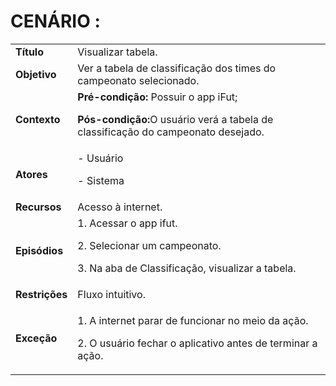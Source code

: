 # CENÁRIO :

<table class="table table-striped border">
    <tr>
        <td>
            <b>Título</b>
        </td>
        <td>      Visualizar tabela.  </td>
    </tr>
    <tr>
        <td>
            <b>Objetivo</b>
        </td>
        <td>
                    Ver a tabela de classificação dos times do campeonato selecionado. 
        </td>
    </tr>
    <tr>
        <td>
            <b>Contexto</b>
        </td>
        <td>
           <b>Pré-condição:</b> Possuir o app iFut;
           <p><b>Pós-condição:</b>O usuário verá a tabela de classificação do campeonato desejado.</p>
        </td>
    </tr>
    <tr>
        <td>
            <b>Atores</b>
        </td>
        <td>
            - Usuário
            <p>- Sistema</p> 
        </td>
    </tr>
    <tr>
        <td>
            <b>Recursos</b>
        </td>
        <td>
            Acesso à internet.
        </td>
    </tr>
    <tr>
        <td>
            <b>Episódios</b>
        </td>
        <td>
            1. Acessar o app ifut.
	<p>2. Selecionar um campeonato.</p>
	<p>3. Na aba de Classificação, visualizar a tabela.</p>
        </td>
    </tr>
    <tr>
        <td>
            <b>Restrições</b>
        </td>
        <td>
              Fluxo intuitivo.
        </td>
    </tr>
    <tr>
        <td>
            <b>Exceção</b>
        </td>
        <td>
            <p>1. A internet parar de funcionar no meio da ação.</p>
            <p>2. O usuário fechar o aplicativo antes de terminar a ação.</p>
        </td>
    </tr>
</table>